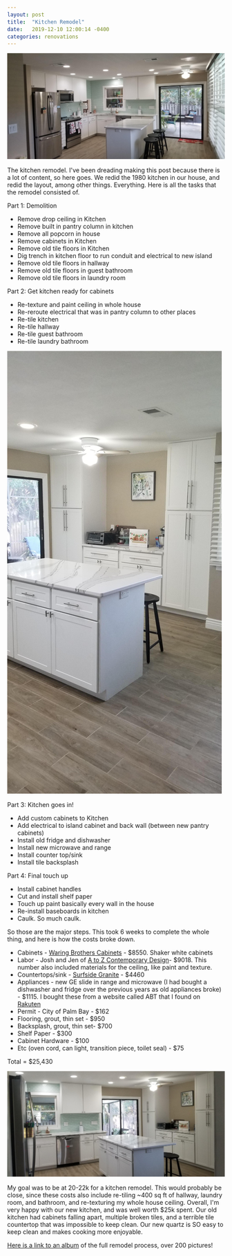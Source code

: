 ```yaml
---
layout: post
title:  "Kitchen Remodel"
date:   2019-12-10 12:00:14 -0400
categories: renovations
---
```


![Kitchen](/images/kitchen/1.jpg)

The kitchen remodel. I've been dreading making this post because there is a lot of content, so here goes. We redid the 1980 kitchen in our house, and redid the layout, among other things. Everything. Here is all the tasks that the remodel consisted of.

Part 1: Demolition
* Remove drop ceiling in Kitchen
* Remove built in pantry column in kitchen
* Remove all popcorn in house
* Remove cabinets in Kitchen
* Remove old tile floors in Kitchen
* Dig trench in kitchen floor to run conduit and electrical to new island
* Remove old tile floors in hallway
* Remove old tile floors in guest bathroom
* Remove old tile floors in laundry room

Part 2: Get kitchen ready for cabinets
* Re-texture and paint ceiling in whole house
* Re-reroute electrical that was in pantry column to other places
* Re-tile kitchen
* Re-tile hallway
* Re-tile guest bathroom
* Re-tile laundry bathroom

![Kitchen](/images/kitchen/2.jpg)

Part 3: Kitchen goes in!
* Add custom cabinets to Kitchen
* Add electrical to island cabinet and back wall (between new pantry cabinets)
* Install old fridge and dishwasher
* Install new microwave and range
* Install counter top/sink
* Install tile backsplash

Part 4: Final touch up
* Install cabinet handles
* Cut and install shelf paper
* Touch up paint basically every wall in the house
* Re-install baseboards in kitchen
* Caulk. So much caulk.

So those are the major steps. This took 6 weeks to complete the whole thing, and here is how the costs broke down.
* Cabinets - [Waring Brothers Cabinets](https://www.facebook.com/waringbrotherscabinets/) - $8550. Shaker white cabinets
* Labor - Josh and Jen of [A to Z Contemporary Design](https://www.facebook.com/atozcontemporarydesign/)- $9018. This number also included materials for the ceiling, like paint and texture.
* Countertops/sink - [Surfside Granite](https://www.facebook.com/Surfside-Granite-Quartz-324158218503088/) - $4460
* Appliances - new GE slide in range and microwave (I had bought a dishwasher and fridge over the previous years as old appliances broke) - $1115. I bought these from a website called ABT that I found on [Rakuten](https://rskelton.com/using-rakuten-for-more-cashback/)
* Permit - City of Palm Bay - $162
* Flooring, grout, thin set - $950
* Backsplash, grout, thin set- $700
* Shelf Paper - $300
* Cabinet Hardware - $100
* Etc (oven cord, can light, transition piece, toilet seal) - $75

Total = $25,430

![Kitchen](/images/kitchen/3.jpg)

My goal was to be at 20-22k for a kitchen remodel. This would probably be close, since these costs also include re-tiling ~400 sq ft of hallway, laundry room, and bathroom, and re-texturing my whole house ceiling. Overall, I'm very happy with our new kitchen, and was well worth $25k spent. Our old kitchen had cabinets falling apart, multiple broken tiles, and a terrible tile countertop that was impossible to keep clean. Our new quartz is SO easy to keep clean and makes cooking more enjoyable.

[Here is a link to an album](https://photos.app.goo.gl/G9fbve1XfvYaWzLD9) of the full remodel process, over 200 pictures!
